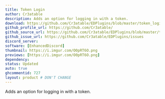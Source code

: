 ```yaml
---
title: Token Login
author: Cr3atable
description: Adds an option for logging in with a token.
download: https://github.com/Cr3atable/EDPlugins/blob/master/token_login.js
github_profile_url: https://github.com/Cr3atable/
github_source_url: https://github.com/Cr3atable/EDPlugins/blob/master/token_login.js
github_issue_url: https://github.com/Cr3atable/EDPlugins/issues
discord_server:
software: [EnhancedDiscord]
thumbnail: https://i.imgur.com/O0pRT6O.png
previews: [https://i.imgur.com/O0pRT6O.png]
dependency:
status: Updated
auto: true
ghcommentid: 727
layout: product # DON'T CHANGE
---
```

Adds an option for logging in with a token.